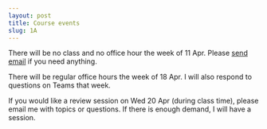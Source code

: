 ```yaml
---
layout: post
title: Course events
slug: 1A
---
```


There will be no class and no office hour the week of 11 Apr. Please [send email](mailto:dushoff@mcmaster.ca) if you need anything.

There will be regular office hours the week of 18 Apr. I will also respond to questions on Teams that week.

If you would like a review session on Wed 20 Apr (during class time), please email me with topics or questions. If there is enough demand, I will have a session.
